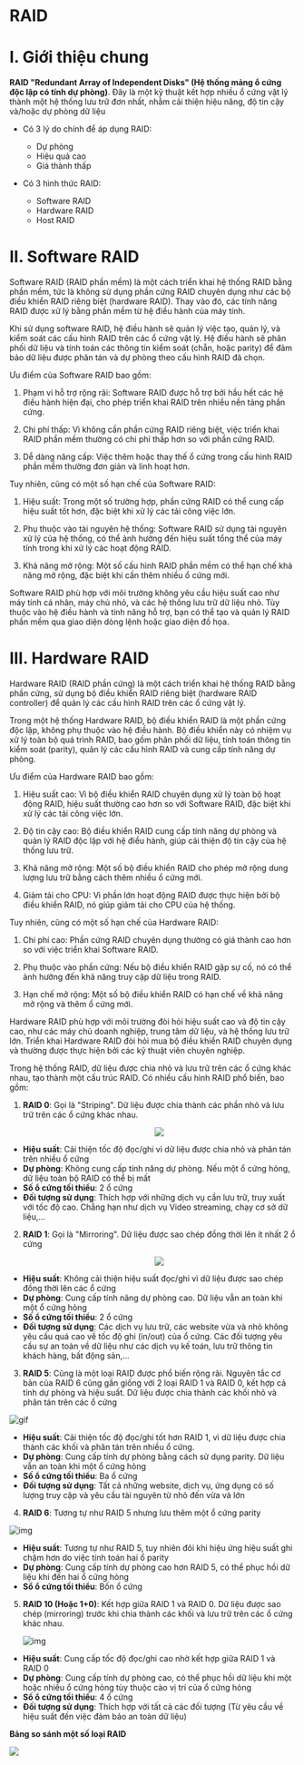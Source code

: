 # RAID

# I. Giới thiệu chung

**RAID "Redundant Array of Independent Disks" (Hệ thống mảng ổ cứng độc lập có tính dự phòng)**. Đây là một kỹ thuật kết hợp nhiều ổ cứng vật lý thành một hệ thống lưu trữ đơn nhất, nhằm cải thiện hiệu năng, độ tin cậy và/hoặc dự phòng dữ liệu

- Có 3 lý do chính để áp dụng RAID:
    - Dự phòng
    - Hiệu quả cao
    - Giá thành thấp

- Có 3 hình thức RAID:
    - Software RAID
    - Hardware RAID
    - Host RAID
# II. Software RAID

Software RAID (RAID phần mềm) là một cách triển khai hệ thống RAID bằng phần mềm, tức là không sử dụng phần cứng RAID chuyên dụng như các bộ điều khiển RAID riêng biệt (hardware RAID). Thay vào đó, các tính năng RAID được xử lý bằng phần mềm từ hệ điều hành của máy tính.

Khi sử dụng software RAID, hệ điều hành sẽ quản lý việc tạo, quản lý, và kiểm soát các cấu hình RAID trên các ổ cứng vật lý. Hệ điều hành sẽ phân phối dữ liệu và tính toán các thông tin kiểm soát (chẵn, hoặc parity) để đảm bảo dữ liệu được phân tán và dự phòng theo cấu hình RAID đã chọn.

Ưu điểm của Software RAID bao gồm:

1. Phạm vi hỗ trợ rộng rãi: Software RAID được hỗ trợ bởi hầu hết các hệ điều hành hiện đại, cho phép triển khai RAID trên nhiều nền tảng phần cứng.

2. Chi phí thấp: Vì không cần phần cứng RAID riêng biệt, việc triển khai RAID phần mềm thường có chi phí thấp hơn so với phần cứng RAID.

3. Dễ dàng nâng cấp: Việc thêm hoặc thay thế ổ cứng trong cấu hình RAID phần mềm thường đơn giản và linh hoạt hơn.

Tuy nhiên, cũng có một số hạn chế của Software RAID:

1. Hiệu suất: Trong một số trường hợp, phần cứng RAID có thể cung cấp hiệu suất tốt hơn, đặc biệt khi xử lý các tải công việc lớn.

2. Phụ thuộc vào tài nguyên hệ thống: Software RAID sử dụng tài nguyên xử lý của hệ thống, có thể ảnh hưởng đến hiệu suất tổng thể của máy tính trong khi xử lý các hoạt động RAID.

3. Khả năng mở rộng: Một số cấu hình RAID phần mềm có thể hạn chế khả năng mở rộng, đặc biệt khi cần thêm nhiều ổ cứng mới.

Software RAID phù hợp với môi trường không yêu cầu hiệu suất cao như máy tính cá nhân, máy chủ nhỏ, và các hệ thống lưu trữ dữ liệu nhỏ. Tùy thuộc vào hệ điều hành và tính năng hỗ trợ, bạn có thể tạo và quản lý RAID phần mềm qua giao diện dòng lệnh hoặc giao diện đồ họa. 

# III. Hardware RAID

Hardware RAID (RAID phần cứng) là một cách triển khai hệ thống RAID bằng phần cứng, sử dụng bộ điều khiển RAID riêng biệt (hardware RAID controller) để quản lý các cấu hình RAID trên các ổ cứng vật lý.

Trong một hệ thống Hardware RAID, bộ điều khiển RAID là một phần cứng độc lập, không phụ thuộc vào hệ điều hành. Bộ điều khiển này có nhiệm vụ xử lý toàn bộ quá trình RAID, bao gồm phân phối dữ liệu, tính toán thông tin kiểm soát (parity), quản lý các cấu hình RAID và cung cấp tính năng dự phòng.

Ưu điểm của Hardware RAID bao gồm:

1. Hiệu suất cao: Vì bộ điều khiển RAID chuyên dụng xử lý toàn bộ hoạt động RAID, hiệu suất thường cao hơn so với Software RAID, đặc biệt khi xử lý các tải công việc lớn.

2. Độ tin cậy cao: Bộ điều khiển RAID cung cấp tính năng dự phòng và quản lý RAID độc lập với hệ điều hành, giúp cải thiện độ tin cậy của hệ thống lưu trữ.

3. Khả năng mở rộng: Một số bộ điều khiển RAID cho phép mở rộng dung lượng lưu trữ bằng cách thêm nhiều ổ cứng mới.

4. Giảm tải cho CPU: Vì phần lớn hoạt động RAID được thực hiện bởi bộ điều khiển RAID, nó giúp giảm tải cho CPU của hệ thống.

Tuy nhiên, cũng có một số hạn chế của Hardware RAID:

1. Chi phí cao: Phần cứng RAID chuyên dụng thường có giá thành cao hơn so với việc triển khai Software RAID.

2. Phụ thuộc vào phần cứng: Nếu bộ điều khiển RAID gặp sự cố, nó có thể ảnh hưởng đến khả năng truy cập dữ liệu trong RAID.

3. Hạn chế mở rộng: Một số bộ điều khiển RAID có hạn chế về khả năng mở rộng và thêm ổ cứng mới.

Hardware RAID phù hợp với môi trường đòi hỏi hiệu suất cao và độ tin cậy cao, như các máy chủ doanh nghiệp, trung tâm dữ liệu, và hệ thống lưu trữ lớn. Triển khai Hardware RAID đòi hỏi mua bộ điều khiển RAID chuyên dụng và thường được thực hiện bởi các kỹ thuật viên chuyên nghiệp.

Trong hệ thống RAID, dữ liệu được chia nhỏ và lưu trữ trên các ổ cứng khác nhau, tạo thành một cấu trúc RAID. Có nhiều cấu hình RAID phổ biến, bao gồm:

1. **RAID 0**: Gọi là "Striping". Dữ liệu được chia thành các phần nhỏ và lưu trữ trên các ổ cứng khác nhau. 

    <center><img src="../imgs/raid1.gif" ></center>

- **Hiệu suất**: Cải thiện tốc độ đọc/ghi vì dữ liệu được chia nhỏ và phân tán trên nhiều ổ cứng
- **Dự phòng**: Không cung cấp tính năng dự phòng. Nếu một ổ cứng hỏng, dữ liệu toàn bộ RAID có thể bị mất
- **Số ổ cứng tối thiểu**: 2 ổ cứng
- **Đối tượng sử dụng**: Thích hợp với những dịch vụ cần lưu trữ, truy xuất với tốc độ cao. Chẳng hạn như dịch vụ Video streaming, chạy cơ sở dữ liệu,...
 
2. **RAID 1**: Gọi là "Mirroring". Dữ liệu được sao chép đồng thời lên ít nhất 2 ổ cứng

    <center><img src="../imgs/raid2.jfif" ></center>

- **Hiệu suất**: Không cải thiện hiệu suất đọc/ghi vì dữ liệu được sao chép đồng thời lên các ổ cứng
- **Dự phòng**: Cung cấp tính năng dự phòng cao. Dữ liệu vẫn an toàn khi một ổ cứng hỏng
- **Số ổ cứng tối thiểu**: 2 ổ cứng
- **Đối tượng sử dụng**: Các dịch vụ lưu trữ, các website vừa và nhỏ không yêu cầu quá cao về tốc độ ghi (in/out) của ổ cứng. Các đối tượng yêu cầu sự an toàn về dữ liệu như các dịch vụ kế toán, lưu trữ thông tin khách hàng, bất động sản,...

3. **RAID 5**: Cũng là một loại RAID được phổ biến rộng rãi. Nguyên tắc cơ bản của RAID 6 cũng gần giống với 2 loại RAID 1 và RAID 0, kết hợp cả tính dự phòng và hiệu suất. Dữ liệu được chia thành các khối nhỏ và phân tán trên các ổ cứng

![gif](../imgs/raid3.gif)

- __Hiệu suất__: Cải thiện tốc độ đọc/ghi tốt hơn RAID 1, vì dữ liệu được chia thành các khối và phân tán trên nhiều ổ cứng.
- __Dự phòng__: Cung cấp tính dự phòng bằng cách sử dụng parity. Dữ liệu vẫn an toàn khi một ổ cứng hỏng
- __Số ổ cứng tối thiểu__: Ba ổ cứng
- **Đối tượng sử dụng**: Tất cả những website, dịch vụ, ứng dụng có số lượng truy cập và yêu cầu tài nguyên từ nhỏ đến vừa và lớn

4. **RAID 6**: Tương tự như RAID 5 nhưng lưu thêm một ổ cứng parity

![img](../imgs/raid4.png)
- __Hiệu suất__: Tương tự như RAID 5, tuy nhiên đôi khi hiệu ứng hiệu suất ghi chậm hơn do việc tính toán hai ổ parity
- __Dự phòng__: Cung cấp tính dự phòng cao hơn RAID 5, có thể phục hồi dữ liệu khi đến hai ổ cứng hỏng
- __Sổ ổ cứng tối thiểu__: Bốn ổ cứng

5. **RAID 10 (Hoặc 1+0)**: Kết hợp giữa RAID 1 và RAID 0. Dữ liệu được sao chép (mirroring) trước khi chia thành các khối và lưu trữ trên các ổ cứng khác nhau.

    ![img](../imgs/raid5.png)

- **Hiệu suất**: Cung cấp tốc độ đọc/ghi cao nhờ kết hợp giữa RAID 1 và RAID 0
- **Dự phòng**: Cung cấp tính dự phòng cao, có thể phục hồi dữ liệu khi một hoặc nhiều ổ cứng hỏng tùy thuộc cào vị trí của ổ cứng hỏng
- **Số ổ cứng tối thiểu**: 4 ổ cứng
- **Đối tượng sử dụng**: Thích hợp với tất cả các đối tượng (Từ yêu cầu về hiệu suất đến việc đảm bảo an toàn dữ liệu)

**Bảng so sánh một số loại RAID**

![](../imgs/raid6.png)